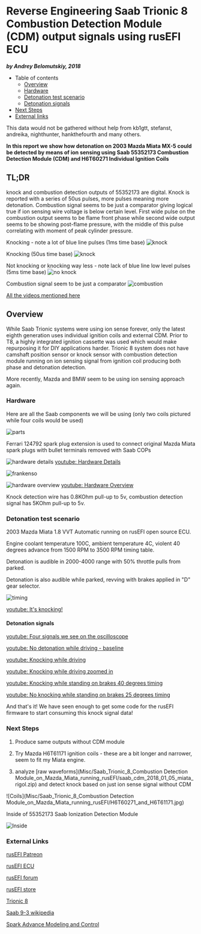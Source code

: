 # Reverse Engineering Saab Trionic 8 Combustion Detection Module (CDM) output signals using rusEFI ECU

***by Andrey Belomutskiy, 2018***

* Table of contents
  * [Overview](https://github.com/rusefi/rusefi_documentation/tree/master/Misc/Saab_Trionic_8_Combustion%20Detection%20Module_on_Mazda_Miata_running_rusEFI#overview)
  * [Hardware](https://github.com/rusefi/rusefi_documentation/tree/master/Misc/Saab_Trionic_8_Combustion%20Detection%20Module_on_Mazda_Miata_running_rusEFI#hardware)
  * [Detonation test scenario](https://github.com/rusefi/rusefi_documentation/tree/master/Misc/Saab_Trionic_8_Combustion%20Detection%20Module_on_Mazda_Miata_running_rusEFI#detonation-test-scenario)
  * [Detonation signals](https://github.com/rusefi/rusefi_documentation/tree/master/Misc/Saab_Trionic_8_Combustion%20Detection%20Module_on_Mazda_Miata_running_rusEFI#detonation-signals)
* [Next Steps](https://github.com/rusefi/rusefi_documentation/tree/master/Misc/Saab_Trionic_8_Combustion%20Detection%20Module_on_Mazda_Miata_running_rusEFI#next-steps)  
* [External links](https://github.com/rusefi/rusefi_documentation/tree/master/Misc/Saab_Trionic_8_Combustion%20Detection%20Module_on_Mazda_Miata_running_rusEFI#external-links)

This data would not be gathered without help from kb1gtt, stefanst, andreika, nighthunter, hankthefourth and many others.

**In this report we show how detonation on 2003 Mazda Miata MX-5 could be detected by means of ion sensing using Saab 55352173 Combustion Detection Module (CDM) and H6T60271 Individual Ignition Coils**

## TL;DR

knock and combustion detection outputs of 55352173 are digital. Knock is reported with a series of 50us pulses, more pulses
meaning more detonation. Combustion signal seems to be just a comparator giving logical true if ion sensing wire voltage is below certain level. First wide pulse on the combustion output seems to be flame front phase while second wide output
seems to be showing post-flame pressure, with the middle of this pulse correlating with moment of peak cylinder pressure.

Knocking - note a lot of blue line pulses (1ms time base)
![knock](<Misc/Saab_Trionic_8_Combustion Detection Module_on_Mazda_Miata_running_rusEFI/saab_cdm_tldr_knocking.png>)

Knocking (50us time base)
![knock](<Misc/Saab_Trionic_8_Combustion Detection Module_on_Mazda_Miata_running_rusEFI/saab_cdm_knock_signal.png>)

Not knocking or knocking way less - note lack of blue line low level pulses (5ms time base)
![no knock](<Misc/Saab_Trionic_8_Combustion Detection Module_on_Mazda_Miata_running_rusEFI/saab_cdm_tldr_not_knocking.png>)

Combustion signal seem to be just a comparator
![combustion](<Misc/Saab_Trionic_8_Combustion Detection Module_on_Mazda_Miata_running_rusEFI/saab_cdm_combustion_signal.png>)

[All the videos mentioned here](https://www.youtube.com/watch?v=1y1dXTg9iMg&list=PLwj_BUeepTNB6eddVd7_KtyqiFYOJ75jy)

## Overview

While Saab Trionic systems were using ion sense forever, only the latest eighth generation
uses individual ignition coils and external CDM. Prior to T8, a highly integrated ignition cassette was used which would
make repurposing it for DIY applications harder.
Trionic 8 system does not have camshaft position sensor or knock sensor with combustion detection module running on ion sensing
signal from ignition coil producing both phase and detonation detection.  

More recently, Mazda and BMW seem to be using ion sensing approach again.

### Hardware

Here are all the Saab components we will be using (only two coils pictured while four coils would be used)

![parts](<Misc/Saab_Trionic_8_Combustion Detection Module_on_Mazda_Miata_running_rusEFI/saab_2005_parts.jpg>)

Ferrari 124792 spark plug extension is used to connect original Mazda Miata spark plugs with bullet terminals removed with Saab COPs

![hardware details](<Misc/Saab_Trionic_8_Combustion Detection Module_on_Mazda_Miata_running_rusEFI/saab_cdm_hardware_details.jpg>)
[youtube: Hardware Details](https://youtu.be/rUZ_-_hRnDU)

![frankenso](<Misc/Saab_Trionic_8_Combustion Detection Module_on_Mazda_Miata_running_rusEFI/saab_cdm_frankenso_assembled.jpg>)

![hardware overview](<Misc/Saab_Trionic_8_Combustion Detection Module_on_Mazda_Miata_running_rusEFI/saab_cdm_engine_bay.jpg>)
[youtube: Hardware Overview](https://www.youtube.com/watch?v=1y1dXTg9iMg)

Knock detection wire has 0.8KOhm pull-up to 5v, combustion detection signal has 5KOhm pull-up to 5v.

### Detonation test scenario

2003 Mazda Miata 1.8 VVT Automatic running on rusEFI open source ECU.

Engine coolant temperature 100C, ambient temperature 4C, violent 40 degrees advance from 1500 RPM to 3500 RPM timing table.

Detonation is audible in 2000-4000 range with 50% throttle pulls from parked.

Detonation is also audible while parked, revving with brakes applied in "D" gear selector.

![timing](<Misc/Saab_Trionic_8_Combustion Detection Module_on_Mazda_Miata_running_rusEFI/saab_cdm_knock_ignition_table.png>)

[youtube: It's knocking!](https://youtu.be/FQ9ii0eXjmA)

#### Detonation signals

[youtube: Four signals we see on the oscilloscope](https://youtu.be/7aafaZgr2AE)

[youtube: No detonation while driving - baseline](https://youtu.be/2fNrJ7NDFm8)

[youtube: Knocking while driving](https://youtu.be/eehx5zH8igI)

[youtube: Knocking while driving zoomed in](https://youtu.be/QXTaa1mGbwE)

[youtube: Knocking while standing on brakes 40 degrees timing](https://youtu.be/ylvMqOD50bY)

[youtube: No knocking while standing on brakes 25 degrees timing](https://youtu.be/jS3LXw_v9ls)

And that's it! We have seen enough to get some code for the rusEFI firmware to start consuming this knock signal data!

### Next Steps

1) Produce same outputs without CDM module

2) Try Mazda H6T61171 ignition coils - these are a bit longer and narrower, seem to fit my Miata engine.

3) analyze [raw waveforms](Misc/Saab_Trionic_8_Combustion Detection Module_on_Mazda_Miata_running_rusEFI/saab_cdm_2018_01_05_miata_rigol.zip) and detect knock based on just ion sense signal without CDM

![Coils](Misc/Saab_Trionic_8_Combustion Detection Module_on_Mazda_Miata_running_rusEFI/H6T60271_and_H6T61171.jpg)

Inside of 55352173 Saab Ionization Detection Module

![Inside](<Misc/Saab_Trionic_8_Combustion Detection Module_on_Mazda_Miata_running_rusEFI/Ionization_Detection_Module_55352173.png>)

### External Links

[rusEFI Patreon](https://www.patreon.com/rusefi)

[rusEFI ECU](https://www.rusefi.com/)

[rusEFI forum](https://www.rusefi.com/forum/)

[rusEFI store](https://www.tindie.com/stores/russian/)

[Trionic 8](https://en.wikipedia.org/wiki/Trionic_8)

[Saab 9-3 wikipedia](https://en.wikipedia.org/wiki/Saab_9-3#Second_generation_(2003%E2%80%932014))

[Spark Advance Modeling and Control](http://www.fs.isy.liu.se/Publications/PhD/99_PhD_580_LE.pdf)
